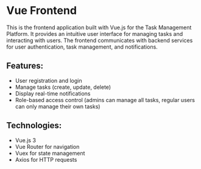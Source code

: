 # Vue Frontend

This is the frontend application built with Vue.js for the Task Management Platform. It provides an intuitive user interface for managing tasks and interacting with users. The frontend communicates with backend services for user authentication, task management, and notifications.

## Features:
- User registration and login
- Manage tasks (create, update, delete)
- Display real-time notifications
- Role-based access control (admins can manage all tasks, regular users can only manage their own tasks)

## Technologies:
- Vue.js 3
- Vue Router for navigation
- Vuex for state management
- Axios for HTTP requests
